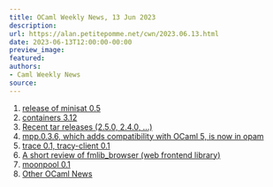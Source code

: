 ```yaml
---
title: OCaml Weekly News, 13 Jun 2023
description:
url: https://alan.petitepomme.net/cwn/2023.06.13.html
date: 2023-06-13T12:00:00-00:00
preview_image:
featured:
authors:
- Caml Weekly News
source:
---
```


<ol><li><a href="https://alan.petitepomme.net/cwn/2023.06.13.html#1">release of minisat 0.5</a></li><li><a href="https://alan.petitepomme.net/cwn/2023.06.13.html#2">containers 3.12</a></li><li><a href="https://alan.petitepomme.net/cwn/2023.06.13.html#3">Recent tar releases (2.5.0, 2.4.0, ...)</a></li><li><a href="https://alan.petitepomme.net/cwn/2023.06.13.html#4">mpp.0.3.6, which adds compatibility with OCaml 5, is now in opam</a></li><li><a href="https://alan.petitepomme.net/cwn/2023.06.13.html#5">trace 0.1, tracy-client 0.1</a></li><li><a href="https://alan.petitepomme.net/cwn/2023.06.13.html#6">A short review of fmlib_browser (web frontend library)</a></li><li><a href="https://alan.petitepomme.net/cwn/2023.06.13.html#7">moonpool 0.1</a></li><li><a href="https://alan.petitepomme.net/cwn/2023.06.13.html#8">Other OCaml News</a></li></ol>

